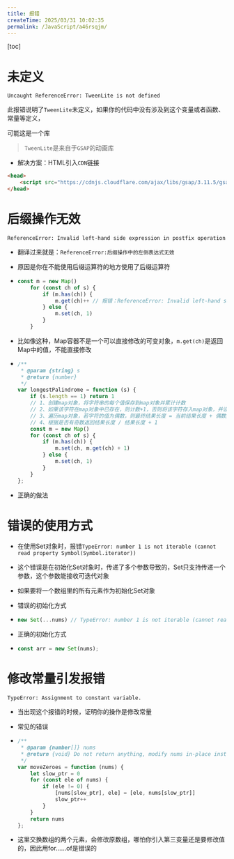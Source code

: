 ```yaml
---
title: 报错
createTime: 2025/03/31 10:02:35
permalink: /JavaScript/a46rsqjm/
---
```

[toc]

# 未定义

`Uncaught ReferenceError: TweenLite is not defined`

此报错说明了`TweenLite`未定义，如果你的代码中没有涉及到这个变量或者函数、常量等定义，

可能这是一个库

>`TweenLite`是来自于`GSAP`的动画库

- 解决方案：HTML引入`CDN`链接

```html
<head>
    <script src="https://cdnjs.cloudflare.com/ajax/libs/gsap/3.11.5/gsap.min.js"></script>
</head>
```

# 后缀操作无效

`ReferenceError: Invalid left-hand side expression in postfix operation`

- 翻译过来就是：`ReferenceError:后缀操作中的左侧表达式无效`

- 原因是你在不能使用后缀运算符的地方使用了后缀运算符

- ```js
  const m = new Map()
      for (const ch of s) {
          if (m.has(ch)) {
              m.get(ch)++ // 报错：ReferenceError: Invalid left-hand side expression in postfix operation
          } else {
              m.set(ch, 1)
          }
      }
  ```

- 比如像这种，Map容器不是一个可以直接修改的可变对象，`m.get(ch)`是返回Map中的值，不能直接修改

- ```js
  /**
   * @param {string} s
   * @return {number}
   */
  var longestPalindrome = function (s) {
      if (s.length == 1) return 1
      // 1、创建map对象，将字符串的每个值保存到map对象并累计计数
      // 2、如果该字符在map对象中已存在，则计数+1，否则将该字符存入map对象，并设置计数1
      // 3、遍历map对象，若字符的值为偶数，则最终结果长度 = 当前结果长度 + 偶数数量
      // 4、根据是否有奇数返回结果长度 / 结果长度 + 1
      const m = new Map()
      for (const ch of s) {
          if (m.has(ch)) {
              m.set(ch, m.get(ch) + 1)
          } else {
              m.set(ch, 1)
          }
      }
  };
  ```

- 正确的做法

# 错误的使用方式

- 在使用Set对象时，报错`TypeError: number 1 is not iterable (cannot read property Symbol(Symbol.iterator))`

- 这个错误是在初始化Set对象时，传递了多个参数导致的，Set只支持传递一个参数，这个参数能接收可迭代对象

- 如果要将一个数组里的所有元素作为初始化Set对象

- 错误的初始化方式

- ```js
  new Set(...nums) // TypeError: number 1 is not iterable (cannot read property Symbol(Symbol.iterator))
  ```

- 正确的初始化方式

- ```js
  const arr = new Set(nums);
  ```

# 修改常量引发报错

`TypeError: Assignment to constant variable.`

- 当出现这个报错的时候，证明你的操作是修改常量

- 常见的错误

- ```js
  /**
   * @param {number[]} nums
   * @return {void} Do not return anything, modify nums in-place instead.
   */
  var moveZeroes = function (nums) {
      let slow_ptr = 0
      for (const ele of nums) {
          if (ele != 0) {
              [nums[slow_ptr], ele] = [ele, nums[slow_ptr]]
              slow_ptr++
          }
      }
      return nums
  };
  ```

- 这里交换数组的两个元素，会修改原数组，哪怕你引入第三变量还是要修改值的，因此用for……of是错误的

